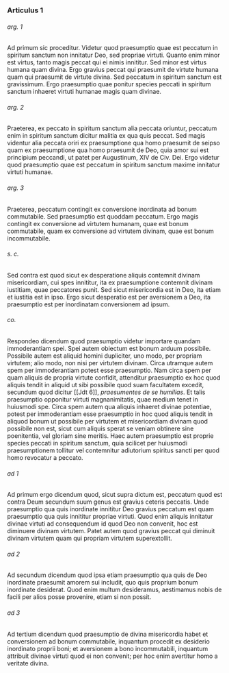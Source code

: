 ### Articulus 1

###### arg. 1
Ad primum sic proceditur. Videtur quod praesumptio quae est peccatum in spiritum sanctum non innitatur Deo, sed propriae virtuti. Quanto enim minor est virtus, tanto magis peccat qui ei nimis innititur. Sed minor est virtus humana quam divina. Ergo gravius peccat qui praesumit de virtute humana quam qui praesumit de virtute divina. Sed peccatum in spiritum sanctum est gravissimum. Ergo praesumptio quae ponitur species peccati in spiritum sanctum inhaeret virtuti humanae magis quam divinae.

###### arg. 2
Praeterea, ex peccato in spiritum sanctum alia peccata oriuntur, peccatum enim in spiritum sanctum dicitur malitia ex qua quis peccat. Sed magis videntur alia peccata oriri ex praesumptione qua homo praesumit de seipso quam ex praesumptione qua homo praesumit de Deo, quia amor sui est principium peccandi, ut patet per Augustinum, XIV de Civ. Dei. Ergo videtur quod praesumptio quae est peccatum in spiritum sanctum maxime innitatur virtuti humanae.

###### arg. 3
Praeterea, peccatum contingit ex conversione inordinata ad bonum commutabile. Sed praesumptio est quoddam peccatum. Ergo magis contingit ex conversione ad virtutem humanam, quae est bonum commutabile, quam ex conversione ad virtutem divinam, quae est bonum incommutabile.

###### s. c.
Sed contra est quod sicut ex desperatione aliquis contemnit divinam misericordiam, cui spes innititur, ita ex praesumptione contemnit divinam iustitiam, quae peccatores punit. Sed sicut misericordia est in Deo, ita etiam et iustitia est in ipso. Ergo sicut desperatio est per aversionem a Deo, ita praesumptio est per inordinatam conversionem ad ipsum.

###### co.
Respondeo dicendum quod praesumptio videtur importare quandam immoderantiam spei. Spei autem obiectum est bonum arduum possibile. Possibile autem est aliquid homini dupliciter, uno modo, per propriam virtutem; alio modo, non nisi per virtutem divinam. Circa utramque autem spem per immoderantiam potest esse praesumptio. Nam circa spem per quam aliquis de propria virtute confidit, attenditur praesumptio ex hoc quod aliquis tendit in aliquid ut sibi possibile quod suam facultatem excedit, secundum quod dicitur [[Jdt 6]], *praesumentes de se humilias*. Et talis praesumptio opponitur virtuti magnanimitatis, quae medium tenet in huiusmodi spe. Circa spem autem qua aliquis inhaeret divinae potentiae, potest per immoderantiam esse praesumptio in hoc quod aliquis tendit in aliquod bonum ut possibile per virtutem et misericordiam divinam quod possibile non est, sicut cum aliquis sperat se veniam obtinere sine poenitentia, vel gloriam sine meritis. Haec autem praesumptio est proprie species peccati in spiritum sanctum, quia scilicet per huiusmodi praesumptionem tollitur vel contemnitur adiutorium spiritus sancti per quod homo revocatur a peccato.

###### ad 1
Ad primum ergo dicendum quod, sicut supra dictum est, peccatum quod est contra Deum secundum suum genus est gravius ceteris peccatis. Unde praesumptio qua quis inordinate innititur Deo gravius peccatum est quam praesumptio qua quis innititur propriae virtuti. Quod enim aliquis innitatur divinae virtuti ad consequendum id quod Deo non convenit, hoc est diminuere divinam virtutem. Patet autem quod gravius peccat qui diminuit divinam virtutem quam qui propriam virtutem superextollit.

###### ad 2
Ad secundum dicendum quod ipsa etiam praesumptio qua quis de Deo inordinate praesumit amorem sui includit, quo quis proprium bonum inordinate desiderat. Quod enim multum desideramus, aestimamus nobis de facili per alios posse provenire, etiam si non possit.

###### ad 3
Ad tertium dicendum quod praesumptio de divina misericordia habet et conversionem ad bonum commutabile, inquantum procedit ex desiderio inordinato proprii boni; et aversionem a bono incommutabili, inquantum attribuit divinae virtuti quod ei non convenit; per hoc enim avertitur homo a veritate divina.

